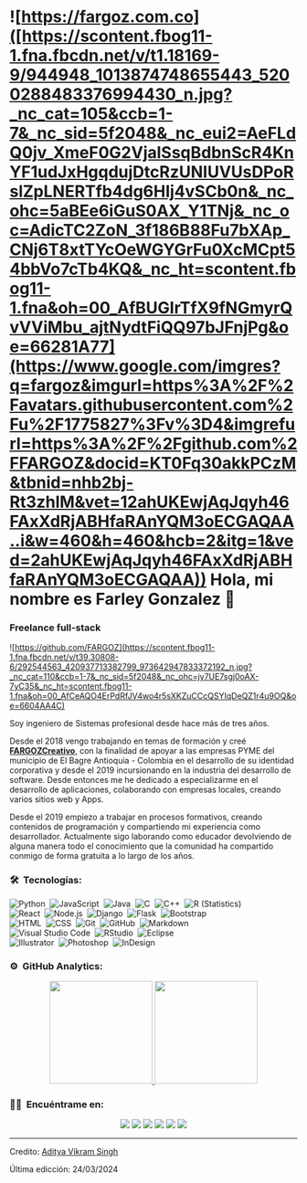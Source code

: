 # ![https://fargoz.com.co]([https://scontent.fbog11-1.fna.fbcdn.net/v/t1.18169-9/944948_1013874748655443_5200288483376994430_n.jpg?_nc_cat=105&ccb=1-7&_nc_sid=5f2048&_nc_eui2=AeFLdQ0jv_XmeF0G2VjalSsqBdbnScR4KnYF1udJxHgqdujDtcRzUNIUVUsDPoRslZpLNERTfb4dg6HIj4vSCb0n&_nc_ohc=5aBEe6iGuS0AX_Y1TNj&_nc_oc=AdicTC2ZoN_3f186B88Fu7bXAp_CNj6T8xtTYcOeWGYGrFu0XcMCpt54bbVo7cTb4KQ&_nc_ht=scontent.fbog11-1.fna&oh=00_AfBUGIrTfX9fNGmyrQvVViMbu_ajtNydtFiQQ97bJFnjPg&oe=66281A77](https://www.google.com/imgres?q=fargoz&imgurl=https%3A%2F%2Favatars.githubusercontent.com%2Fu%2F1775827%3Fv%3D4&imgrefurl=https%3A%2F%2Fgithub.com%2FFARGOZ&docid=KT0Fq30akkPCzM&tbnid=nhb2bj-Rt3zhlM&vet=12ahUKEwjAqJqyh46FAxXdRjABHfaRAnYQM3oECGAQAA..i&w=460&h=460&hcb=2&itg=1&ved=2ahUKEwjAqJqyh46FAxXdRjABHfaRAnYQM3oECGAQAA)) Hola, mi nombre es Farley Gonzalez 👋
### Freelance full-stack

![https://github.com/FARGOZ](https://scontent.fbog11-1.fna.fbcdn.net/v/t39.30808-6/292544563_420937713382799_973642947833372192_n.jpg?_nc_cat=110&ccb=1-7&_nc_sid=5f2048&_nc_ohc=jy7UE7sgj0oAX-7yC35&_nc_ht=scontent.fbog11-1.fna&oh=00_AfCeAQO4ErPdRfJV4wo4r5sXKZuCCcQSYIqDeQZ1r4u9OQ&oe=6604AA4C)

<!-- ## 👋 &nbsp;Hey there! I'm FARGOZ -->

<!--### 👨🏻‍💻 &nbsp;About Me-->

Soy ingeniero de Sistemas profesional desde hace más de tres años.

Desde el 2018 vengo trabajando en temas de formación y creé [**FARGOZCreativo**](https://fargozcreativo.com), con la finalidad de apoyar a las empresas PYME del municipio de El Bagre Antioquia - Colombia en el desarrollo de su identidad corporativa y desde el 2019 incursionando en la industria del desarrollo de software. Desde entonces me he dedicado a especializarme en el desarrollo de aplicaciones, colaborando con empresas locales, creando varios sitios web y Apps.

Desde el 2019 empiezo a trabajar en procesos formativos, creando contenidos de programación y compartiendo mi experiencia como desarrollador. Actualmente sigo laborando como educador devolviendo de alguna manera todo el conocimiento que la comunidad ha compartido conmigo de forma gratuita a lo largo de los años.


<!--
💡 &nbsp;I like to explore new technologies and develop software solutions and quick hacks.\
🎓 &nbsp;I'm currently studying Computer Science and Mathematics at the University of Massachusetts Amherst.\
🌱 &nbsp;I'm on track for learning more about Artificial Intelligence, Systems Design, and Cloud Architecture.\
✍️ &nbsp;In my free time, I pursue Graphic Design and Blog Writing as hobbies/side hustles.\
💬 &nbsp;Feel free to reach out to me for pro bono consulting and volunteering, or just for some interesting discussion.\
✉️ &nbsp;You can shoot me an email at avsingh@umass.edu! I'll try to respond as soon as I can.\
📄 &nbsp;Please have a look at my [Résumé](https://www.adityavsingh.com/resume.html) for more details about me. I'm open to feedback and suggestions!-->


### 🛠 &nbsp;Tecnologías:

![Python](https://img.shields.io/badge/-Python-05122A?style=flat&logo=python)&nbsp;
![JavaScript](https://img.shields.io/badge/-JavaScript-05122A?style=flat&logo=javascript)&nbsp;
![Java](https://img.shields.io/badge/-Java-05122A?style=flat&logo=Java&logoColor=FFA518)&nbsp;
![C](https://img.shields.io/badge/-C-05122A?style=flat&logo=C&logoColor=A8B9CC)&nbsp;
![C++](https://img.shields.io/badge/-C++-05122A?style=flat&logo=C%2B%2B&logoColor=00599C)&nbsp;
![R (Statistics)](https://img.shields.io/badge/-R-05122A?style=flat&logo=R&logoColor=276DC3)\
![React](https://img.shields.io/badge/-React-05122A?style=flat&logo=react)&nbsp;
![Node.js](https://img.shields.io/badge/-Node.js-05122A?style=flat&logo=node.js)&nbsp;
![Django](https://img.shields.io/badge/-Django-05122A?style=flat&logo=django&logoColor=092E20)&nbsp;
![Flask](https://img.shields.io/badge/-Flask-05122A?style=flat&logo=flask)&nbsp;
![Bootstrap](https://img.shields.io/badge/-Bootstrap-05122A?style=flat&logo=bootstrap&logoColor=563D7C)\
![HTML](https://img.shields.io/badge/-HTML-05122A?style=flat&logo=HTML5)&nbsp;
![CSS](https://img.shields.io/badge/-CSS-05122A?style=flat&logo=CSS3&logoColor=1572B6)&nbsp;
![Git](https://img.shields.io/badge/-Git-05122A?style=flat&logo=git)&nbsp;
![GitHub](https://img.shields.io/badge/-GitHub-05122A?style=flat&logo=github)&nbsp;
![Markdown](https://img.shields.io/badge/-Markdown-05122A?style=flat&logo=markdown)\
![Visual Studio Code](https://img.shields.io/badge/-Visual%20Studio%20Code-05122A?style=flat&logo=visual-studio-code&logoColor=007ACC)&nbsp;
![RStudio](https://img.shields.io/badge/-RStudio-05122A?style=flat&logo=rstudio)&nbsp;
![Eclipse](https://img.shields.io/badge/-Eclipse-05122A?style=flat&logo=eclipse-ide&logoColor=2C2255)\
![Illustrator](https://img.shields.io/badge/-Illustrator-05122A?style=flat&logo=adobe-illustrator)&nbsp;
![Photoshop](https://img.shields.io/badge/-Photoshop-05122A?style=flat&logo=adobe-photoshop)&nbsp;
![InDesign](https://img.shields.io/badge/-InDesign-05122A?style=flat&logo=adobe-indesign)

### ⚙️ &nbsp;GitHub Analytics:

<p align="center">
<a href="https://github.com/AVS1508">
  <img height="180em" src="https://github-readme-stats-eight-theta.vercel.app/api?username=FARGOZ&show_icons=true&theme=algolia&include_all_commits=true&count_private=true"/>
  <img height="180em" src="https://github-readme-stats-eight-theta.vercel.app/api/top-langs/?username=FARGOZ&layout=compact&langs_count=8&theme=algolia"/>
</a>
</p>

### 🤝🏻 &nbsp;Encuéntrame en:

<p align="center">
<a href="https://www.fargozcreativo.com"><img src="https://img.shields.io/badge/-adityavsingh.com-3423A6?style=flat&logo=Google-Chrome&logoColor=white"/></a>
<a href="https://linkedin.com/in/fargoz"><img src="https://img.shields.io/badge/-Aditya%20Vikram%20Singh-0077B5?style=flat&logo=Linkedin&logoColor=white"/></a>
<a href="mailto:gonzalezfarley@hotmail.com"><img src="https://img.shields.io/badge/-avsingh@umass.edu-D14836?style=flat&logo=Gmail&logoColor=white"/></a>
<a href="https://www.instagram.com/fargozcreativo/"><img src="https://img.shields.io/badge/-@adityavs__-E4405F?style=flat&logo=Instagram&logoColor=white"/></a>
<a href="https://www.facebook.com/fargozdev"><img src="https://img.shields.io/badge/-@AVS1508-1877F2?style=flat&logo=Facebook&logoColor=white"/></a>
<a href="https://www.behance.net/FARGOZ"><img src="https://img.shields.io/badge/-@AVS1508-1769FF?style=flat&logo=Behance&logoColor=white"/></a>
</p>

-----
Credito: [Aditya Vikram Singh](https://github.com/AVS1508)

Última edicción: 24/03/2024
